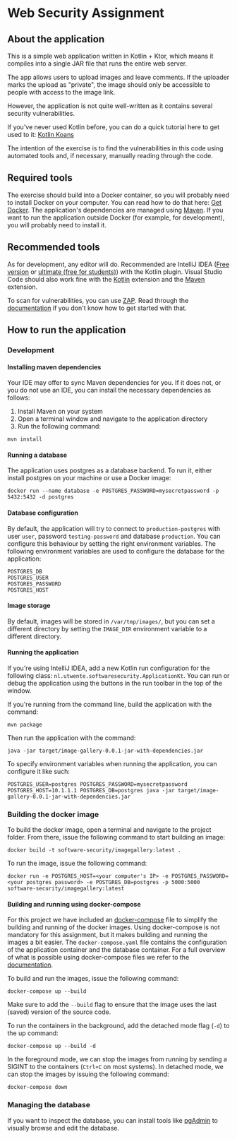 # Web Security Assignment

## About the application
This is a simple web application written in Kotlin + Ktor, which means it compiles into a single JAR file that runs the entire web server.

The app allows users to upload images and leave comments. If the uploader marks the upload as "private", the image should only be accessible to people with access to the image link.

However, the application is not quite well-written as it contains several security vulnerabilities.

If you've never used Kotlin before, you can do a quick tutorial here to get used to it: [Kotlin Koans](https://play.kotlinlang.org/koans/overview)

The intention of the exercise is to find the vulnerabilities in this code using automated tools and, if necessary, manually reading through the code.

## Required tools
The exercise should build into a Docker container, so you will probably need to install Docker on your computer. You can read how to do that here: [Get Docker](https://docs.docker.com/get-docker/).
The application's dependencies are managed using [Maven](https://maven.apache.org/). If you want to run the application outside Docker (for example, for development), you will probably need to install it.

## Recommended tools
As for development, any editor will do. Recommended are IntelliJ IDEA ([Free version](https://www.jetbrains.com/idea/) or [ultimate (free for students)](https://www.jetbrains.com/student/)) with the Kotlin plugin. Visual Studio Code should also work fine with the [Kotlin](https://marketplace.visualstudio.com/items?itemName=mathiasfrohlich.Kotlin) extension and the [Maven](https://marketplace.visualstudio.com/items?itemName=vscjava.vscode-maven) extension.

To scan for vulnerabilities, you can use [ZAP](https://www.owasp.org/index.php/OWASP_Zed_Attack_Proxy_Project). Read through the [documentation](https://github.com/zaproxy/zaproxy/releases/download/v2.8.0/ZAPGettingStartedGuide-2.8.pdf) if you don't know how to get started with that. 

## How to run the application
### Development
#### Installing maven dependencies
Your IDE may offer to sync Maven dependencies for you. If it does not, or you do not use an IDE, you can install the necessary dependencies as follows:
1. Install Maven on your system
2. Open a terminal window and navigate to the application directory
3. Run the following command:  
```
mvn install
```

#### Running a database
The application uses postgres as a database backend. To run it, either install postgres on your machine or use a Docker image:
```
docker run --name database -e POSTGRES_PASSWORD=mysecretpassword -p 5432:5432 -d postgres
```

#### Database configuration
By default, the application will try to connect to `production-postgres` with user `user`, password `testing-password` and database `production`.
You can configure this behaviour by setting the right environment variables.
The following environment variables are used to configure the database for the application:
```
POSTGRES_DB
POSTGRES_USER
POSTGRES_PASSWORD
POSTGRES_HOST
```

#### Image storage

By default, images will be stored in `/var/tmp/images/`, but you can set a different directory by setting the `IMAGE_DIR` environment variable to a different directory.

#### Running the application
If you're using IntelliJ IDEA, add a new Kotlin run configuration for the following class: `nl.utwente.softwaresecurity.ApplicationKt`.
You can run or debug the application using the buttons in the run toolbar in the top of the window.

If you're running from the command line, build the application with the command:
```
mvn package
```
Then run the application with the command:
```
java -jar target/image-gallery-0.0.1-jar-with-dependencies.jar
```
To specify environment variables when running the application, you can configure it like such:
```
POSTGRES_USER=postgres POSTGRES_PASSWORD=mysecretpassword POSTGRES_HOST=10.1.1.1 POSTGRES_DB=postgres java -jar target/image-gallery-0.0.1-jar-with-dependencies.jar
```

### Building the docker image
To build the docker image, open a terminal and navigate to the project folder. From there, issue the following command to start building an image:
```
docker build -t software-security/imagegallery:latest .
```
To run the image, issue the following command:
```
docker run -e POSTGRES_HOST=<your computer's IP> -e POSTGRES_PASSWORD=<your postgres password> -e POSTGRES_DB=postgres -p 5000:5000 software-security/imagegallery:latest
```

#### Building and running using docker-compose
For this project we have included an [docker-compose](https://docs.docker.com/compose/) file to simplify the building and running of the docker images. Using docker-compose 
is not mandatory for this assignment, but it makes building and running the images a bit easier. The `docker-compose.yaml` file contains the configuration of the application 
container and the database container. For a full overview of what is possible using docker-compose files we refer to the [documentation](https://docs.docker.com/compose/compose-file/). 

To build and run the images, issue the following command:
```
docker-compose up --build
```
Make sure to add the `--build` flag to ensure that the image uses the last (saved) version of the source code.

To run the containers in the background, add the detached mode flag (`-d`) to the up command:
```
docker-compose up --build -d
```

In the foreground mode, we can stop the images from running by sending a SIGINT to the containers (`Ctrl+C` on most systems). In detached mode, we can stop the images by
issuing the following command:
```
docker-compose down
```


### Managing the database
If you want to inspect the database, you can install tools like [pgAdmin](https://www.pgadmin.org/) to visually browse and edit the database.

